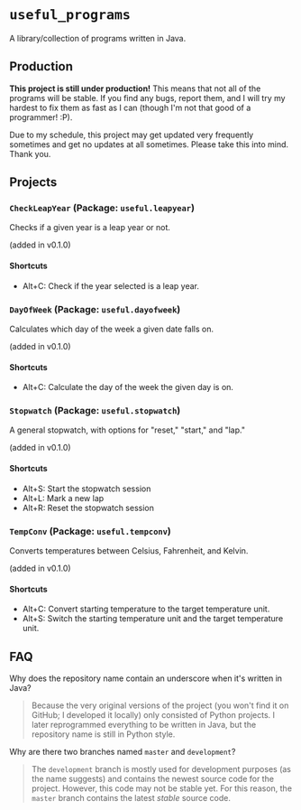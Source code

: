 # `useful_programs`

A library/collection of programs written in Java.

## Production

**This project is still under production!** This means that not all of the programs will be stable. If you find any bugs, report them, and I will try my hardest to fix them as fast as I can (though I'm not that good of a programmer! :P).

Due to my schedule, this project may get updated very frequently sometimes and get no updates at all sometimes. Please take this into mind. Thank you.

## Projects

### `CheckLeapYear` (Package: `useful.leapyear`)

Checks if a given year is a leap year or not.

(added in v0.1.0)

#### Shortcuts

- Alt+C: Check if the year selected is a leap year.

### `DayOfWeek` (Package: `useful.dayofweek`)

Calculates which day of the week a given date falls on.

(added in v0.1.0)

#### Shortcuts

- Alt+C: Calculate the day of the week the given day is on.

### `Stopwatch` (Package: `useful.stopwatch`)

A general stopwatch, with options for "reset," "start," and "lap."

(added in v0.1.0)

#### Shortcuts

- Alt+S: Start the stopwatch session
- Alt+L: Mark a new lap
- Alt+R: Reset the stopwatch session

### `TempConv` (Package: `useful.tempconv`)

Converts temperatures between Celsius, Fahrenheit, and Kelvin.

(added in v0.1.0)

#### Shortcuts

- Alt+C: Convert starting temperature to the target temperature unit.
- Alt+S: Switch the starting temperature unit and the target temperature unit.

## FAQ

Why does the repository name contain an underscore when it's written in Java?

> Because the very original versions of the project (you won't find it on GitHub; I developed it locally) only consisted of Python projects. I later reprogrammed everything to be written in Java, but the repository name is still in Python style.

Why are there two branches named `master` and `development`?

> The `development` branch is mostly used for development purposes (as the name suggests) and contains the newest source code for the project. However, this code may not be stable yet. For this reason, the `master` branch contains the latest *stable* source code.
